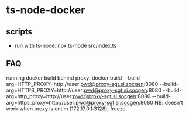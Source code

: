 # ts-node-docker

## scripts
- run with ts-node: npx ts-node src/index.ts

## FAQ
running docker build behind proxy:
docker build --build-arg=HTTP_PROXY=http://user:pwd@proxy-sgt.si.socgen:8080 --build-arg=HTTPS_PROXY=http://user:pwd@proxy-sgt.si.socgen:8080 --build-arg=http_proxy=http://user:pwd@proxy-sgt.si.socgen:8080 --build-arg=https_proxy=http://user:pwd@proxy-sgt.si.socgen:8080
NB: doesn't work when proxy is cntlm (172.17.0.1:3128), freeze.
